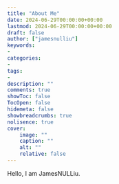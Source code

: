 ```yaml
---
title: "About Me"
date: 2024-06-29T00:00:00+00:00
lastmod: 2024-06-29T00:00:00+00:00
draft: false
author: ["jamesnulliu"]
keywords:
-
categories:
-
tags:
-
description: ""
comments: true
showToc: false
TocOpen: false
hidemeta: false
showbreadcrumbs: true
nolisence: true
cover:
    image: ""
    caption: ""
    alt: ""
    relative: false
---
```


Hello, I am JamesNULLiu.